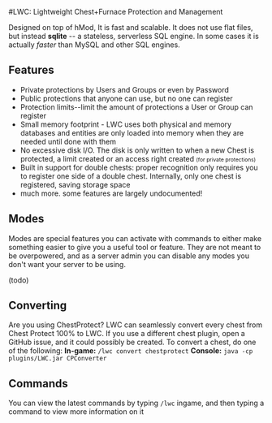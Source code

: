 #LWC: Lightweight Chest+Furnace Protection and Management

Designed on top of hMod, It is fast and scalable. It does not use flat files, but instead <b>sqlite</b> -- a stateless, serverless SQL engine. In some cases it is actually <i>faster</i> than MySQL and other SQL engines.

Features
----------------------

* Private protections by Users and Groups or even by Password
* Public protections that anyone can use, but no one can register
* Protection limits--limit the amount of protections a User or Group can register
* Small memory footprint - LWC uses both physical and memory databases and entities are only loaded into memory when they are needed until done with them
* No excessive disk I/O. The disk is only written to when a new Chest is protected, a limit created or an access right created <span style="font-size: .75em;">(for private protections)</span>
* Built in support for double chests: proper recognition only requires you to register one side of a double chest. Internally, only one chest is registered, saving storage space
* much more. some features are largely undocumented!

Modes
----------------------
Modes are special features you can activate with commands to either make something easier to give you a useful tool or feature. They are not meant to be overpowered, and as a server admin you can disable any modes you don't want your server to be using.

(todo)

Converting
----------------------

Are you using ChestProtect? LWC can seamlessly convert every chest from Chest Protect 100% to LWC. If you use a different chest plugin, open a GitHub issue, and it could possibly be created.
To convert a chest, do one of the following:
<b>In-game:</b> `/lwc convert chestprotect`
<b>Console:</b> `java -cp plugins/LWC.jar CPConverter`

Commands
----------------------
You can view the latest commands by typing `/lwc` ingame, and then typing a command to view more information on it